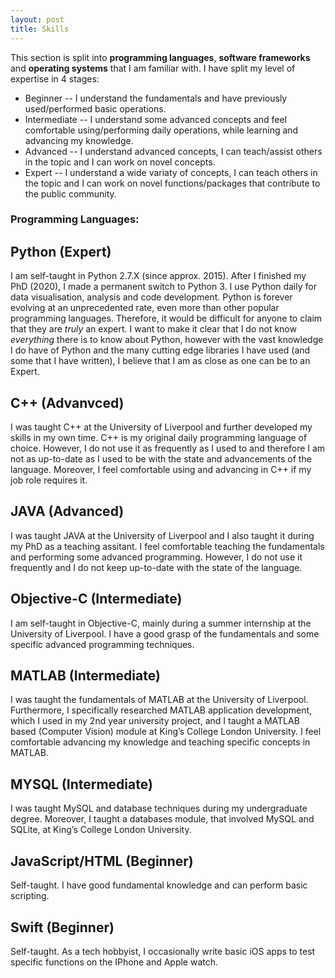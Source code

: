 ```yaml
---
layout: post
title: Skills
---
```


This section is split into **programming languages**, **software frameworks** and **operating systems** that I am familiar with.
I have split my level of expertise in 4 stages:

* Beginner -- I understand the fundamentals and have previously used/performed basic operations.
* Intermediate -- I understand some advanced concepts and feel comfortable using/performing daily operations, while learning and advancing my knowledge.
* Advanced -- I understand advanced concepts, I can teach/assist others in the topic and I can work on novel concepts.
* Expert -- I understand a wide variaty of concepts, I can teach others in the topic and I can work on novel functions/packages that contribute to the public community.

### Programming Languages:

## Python (Expert)

I am self-taught in Python 2.7.X (since approx. 2015). After I finished my PhD (2020), I made a permanent switch to Python 3. 
I use Python daily for data visualisation, analysis and code development. 
Python is forever evolving at an unprecedented rate, even more than other popular programming languages. 
Therefore, it would be difficult for anyone to claim that they are _truly_ an expert. 
I want to make it clear that I do not know _everything_ there is to know about Python, however with the vast knowledge I do have of Python and the many cutting edge libraries I have used (and some that I have written), I believe that I am as close as one can be to an Expert.

## C++ (Advanvced)

I was taught C++ at the University of Liverpool and further developed my skills in my own time. 
C++ is my original daily programming language of choice.
However, I do not use it as frequently as I used to and therefore I am not as up-to-date as I used to be with the state and advancements of the language.
Moreover, I feel comfortable using and advancing in C++ if my job role requires it.

## JAVA (Advanced)

I was taught JAVA at the University of Liverpool and I also taught it during my PhD as a teaching assitant. 
I feel comfortable teaching the fundamentals and performing some advanced programming.
However, I do not use it frequently and I do not keep up-to-date with the state of the language.

## Objective-C (Intermediate)

I am self-taught in Objective-C, mainly during a summer internship at the University of Liverpool. 
I have a good grasp of the fundamentals and some specific advanced programming techniques.

## MATLAB (Intermediate)

I was taught the fundamentals of MATLAB at the University of Liverpool. 
Furthermore, I specifically researched MATLAB application development, which I used in my 2nd year university project, and I taught a MATLAB based (Computer Vision) module at King’s College London University.
I feel comfortable advancing my knowledge and teaching specific concepts in MATLAB.

## MYSQL (Intermediate)

I was taught MySQL and database techniques during my undergraduate degree. 
Moreover, I taught a databases module, that involved MySQL and SQLite, at King’s College London University.

## JavaScript/HTML (Beginner)

Self-taught.
I have good fundamental knowledge and can perform basic scripting.

## Swift (Beginner)

Self-taught.
As a tech hobbyist, I occasionally write basic iOS apps to test specific functions on the IPhone and Apple watch.
